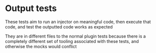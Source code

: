 # Output tests
These tests aim to run an injector on meaningful code, then execute that code, and test the outputted code works as expected

They are in different files to the normal plugin tests because there is a completely different set of tooling associated with these tests, and otherwise the mocks would conflict
